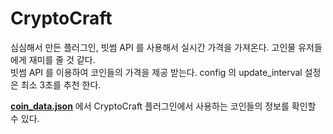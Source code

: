 # CryptoCraft 

심심해서 만든 플러그인, 빗썸 API 를 사용해서 실시간 가격을 가져온다. 고인물 유저들에게 재미를 줄 것 같다.  
빗썸 API 를 이용하여 코인들의 가격을 제공 받는다. config 의 update_interval 설정은 최소 3초를 추천 한다.

[**coin_data.json**](https://github.com/CraftPlugin/CryptoCraft/blob/master/src/main/resources/coin_data.json) 에서 CryptoCraft 플러그인에서 사용하는 코인들의 정보를 확인할 수 있다.